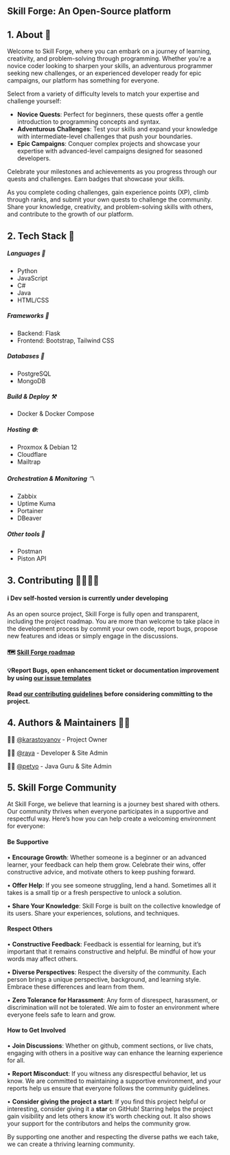 ## Skill Forge: An Open-Source platform

## 1. About 📖

Welcome to Skill Forge, where you can embark on a journey of learning, creativity, and problem-solving through programming. Whether you're a novice coder looking to sharpen your skills, an adventurous programmer seeking new challenges, or an experienced developer ready for epic campaigns, our platform has something for everyone.

Select from a variety of difficulty levels to match your expertise and challenge yourself:

- **Novice Quests**: Perfect for beginners, these quests offer a gentle introduction to programming concepts and syntax.
- **Adventurous Challenges**: Test your skills and expand your knowledge with intermediate-level challenges that push your boundaries.
- **Epic Campaigns**: Conquer complex projects and showcase your expertise with advanced-level campaigns designed for seasoned developers.


Celebrate your milestones and achievements as you progress through our quests and challenges. Earn badges that showcase your skills.


As you complete coding challenges, gain experience points (XP), climb through ranks, and submit your own quests to challenge the community. Share your knowledge, creativity, and problem-solving skills with others, and contribute to the growth of our platform.

## 2. Tech Stack 🔖

##### Languages 🔧
* Python
* JavaScript
* C#
* Java
* HTML/CSS
##### Frameworks 🔨
* Backend: Flask
* Frontend: Bootstrap, Tailwind CSS
##### Databases 💽
* PostgreSQL
* MongoDB
##### Build & Deploy ⚒️
* Docker & Docker Compose
##### Hosting 🌐:
* Proxmox & Debian 12
* Cloudflare
* Mailtrap
##### Orchestration & Monitoring 〽️
* Zabbix
* Uptime Kuma
* Portainer
* DBeaver
##### Other tools 🧰
* Postman
* Piston API

## 3. Contributing 👨‍💻👩‍💻

#### ℹ️ Dev self-hosted version is currently under developing

As an open source project, Skill Forge is fully open and transparent, including the project roadmap. You are more than welcome to take place in the development process by commit your own code, report bugs, propose new features and ideas or simply engage in the discussions.

#### 🗺️ [Skill Forge roadmap](https://github.com/users/karastoyanov/projects/22)

#### 💡Report Bugs, open enhancement ticket or documentation improvement by using [our issue templates](https://github.com/karastoyanov/skill_forge/issues/new/choose)

#### Read [our contributing guidelines]([https://github.com/karastoyanov/skill_forge/blob/chore/readme-file/CONTRIBUTING.md](https://github.com/karastoyanov/skill_forge/blob/main/CONTRIBUTING.md)) before considering committing to the project.

## 4. Authors & Maintainers 👨‍💻

👨‍🚀 [@karastoyanov](https://github.com/karastoyanov) - Project Owner


👩‍💻 [@raya](https://github.com/rayapetkova) - Developer & Site Admin

👨‍💻 [@petyo](https://github.com/borovaneca) - Java Guru & Site Admin
## 5. Skill Forge Community

At Skill Forge, we believe that learning is a journey best shared with others. Our community thrives when everyone participates in a supportive and respectful way. Here’s how you can help create a welcoming environment for everyone:

#### **Be Supportive**

• **Encourage Growth**: Whether someone is a beginner or an advanced learner, your feedback can help them grow. Celebrate their wins, offer constructive advice, and motivate others to keep pushing forward.

• **Offer Help**: If you see someone struggling, lend a hand. Sometimes all it takes is a small tip or a fresh perspective to unlock a solution.

• **Share Your Knowledge**: Skill Forge is built on the collective knowledge of its users. Share your experiences, solutions, and techniques. 

#### **Respect Others**

• **Constructive Feedback**: Feedback is essential for learning, but it’s important that it remains constructive and helpful. Be mindful of how your words may affect others.

• **Diverse Perspectives**: Respect the diversity of the community. Each person brings a unique perspective, background, and learning style. Embrace these differences and learn from them.

• **Zero Tolerance for Harassment**: Any form of disrespect, harassment, or discrimination will not be tolerated. We aim to foster an environment where everyone feels safe to learn and grow.
#### **How to Get Involved**

• **Join Discussions**: Whether on github, comment sections, or live chats, engaging with others in a positive way can enhance the learning experience for all.

• **Report Misconduct**: If you witness any disrespectful behavior, let us know. We are committed to maintaining a supportive environment, and your reports help us ensure that everyone follows the community guidelines.

• **Consider giving the project a start**: If you find this project helpful or interesting, consider giving it a **star** on GitHub! Starring helps the project gain visibility and lets others know it’s worth checking out. It also shows your support for the contributors and helps the community grow.


By supporting one another and respecting the diverse paths we each take, we can create a thriving learning community.
